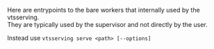 Here are entrypoints to the bare workers that internally used by the vtsserving.  
They are typically used by the supervisor and not directly by the user.

Instead use `vtsserving serve <path> [--options]`
